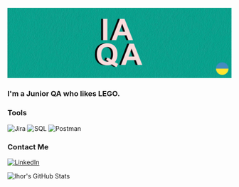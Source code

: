 [![Header](https://github.com/IhorAvram/IhorAvram/blob/main/assets/github_preview.jpg)](https://www.linkedin.com/in/ihoravram/)

### I'm a Junior QA who likes LEGO.

### Tools
![Jira](https://img.shields.io/badge/Jira-ffffff?style=for-the-badge&logo=jira&logoColor=2684ff)
![SQL](https://img.shields.io/badge/SQL-ffffff?style=for-the-badge&logo=mysql&logoColor=#00a691)
![Postman](https://img.shields.io/badge/Postman-ffffff?style=for-the-badge&logo=postman&logoColor=#00a691)


### Contact Me
[![LinkedIn](https://img.shields.io/badge/LinkedIn-ffffff?style=for-the-badge&logo=linkedin&logoColor=0a66c2)](https://www.linkedin.com/in/ihoravram/)

![Ihor's GitHub Stats](https://github-readme-stats.vercel.app/api?username=IhorAvram&show_icons=true)


